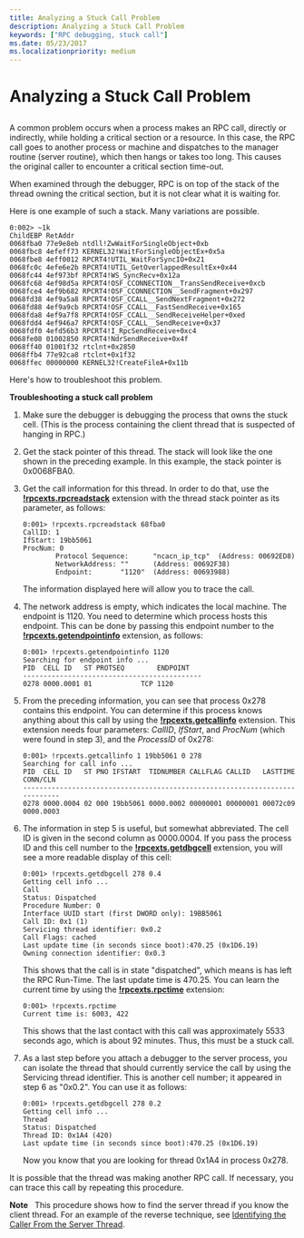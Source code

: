 ```yaml
---
title: Analyzing a Stuck Call Problem
description: Analyzing a Stuck Call Problem
keywords: ["RPC debugging, stuck call"]
ms.date: 05/23/2017
ms.localizationpriority: medium
---
```


# Analyzing a Stuck Call Problem


## <span id="ddk_analyzing_a_stuck_call_problem_dbg"></span><span id="DDK_ANALYZING_A_STUCK_CALL_PROBLEM_DBG"></span>


A common problem occurs when a process makes an RPC call, directly or indirectly, while holding a critical section or a resource. In this case, the RPC call goes to another process or machine and dispatches to the manager routine (server routine), which then hangs or takes too long. This causes the original caller to encounter a critical section time-out.

When examined through the debugger, RPC is on top of the stack of the thread owning the critical section, but it is not clear what it is waiting for.

Here is one example of such a stack. Many variations are possible.

```dbgcmd
0:002> ~1k
ChildEBP RetAddr
0068fba0 77e9e8eb ntdll!ZwWaitForSingleObject+0xb
0068fbc8 4efeff73 KERNEL32!WaitForSingleObjectEx+0x5a
0068fbe8 4eff0012 RPCRT4!UTIL_WaitForSyncIO+0x21
0068fc0c 4efe6e2b RPCRT4!UTIL_GetOverlappedResultEx+0x44
0068fc44 4ef973bf RPCRT4!WS_SyncRecv+0x12a
0068fc68 4ef98d5a RPCRT4!OSF_CCONNECTION__TransSendReceive+0xcb
0068fce4 4ef9b682 RPCRT4!OSF_CCONNECTION__SendFragment+0x297
0068fd38 4ef9a5a8 RPCRT4!OSF_CCALL__SendNextFragment+0x272
0068fd88 4ef9a9cb RPCRT4!OSF_CCALL__FastSendReceive+0x165
0068fda8 4ef9a7f8 RPCRT4!OSF_CCALL__SendReceiveHelper+0xed
0068fdd4 4ef946a7 RPCRT4!OSF_CCALL__SendReceive+0x37
0068fdf0 4efd56b3 RPCRT4!I_RpcSendReceive+0xc4
0068fe08 01002850 RPCRT4!NdrSendReceive+0x4f
0068ff40 01001f32 rtclnt+0x2850
0068ffb4 77e92ca8 rtclnt+0x1f32
0068ffec 00000000 KERNEL32!CreateFileA+0x11b
```

Here's how to troubleshoot this problem.

 **Troubleshooting a stuck call problem**

1.  Make sure the debugger is debugging the process that owns the stuck cell. (This is the process containing the client thread that is suspected of hanging in RPC.)

2.  Get the stack pointer of this thread. The stack will look like the one shown in the preceding example. In this example, the stack pointer is 0x0068FBA0.

3.  Get the call information for this thread. In order to do that, use the [**!rpcexts.rpcreadstack**](-rpcexts-rpcreadstack.md) extension with the thread stack pointer as its parameter, as follows:

    ```dbgcmd
    0:001> !rpcexts.rpcreadstack 68fba0
    CallID: 1
    IfStart: 19bb5061
    ProcNum: 0
            Protocol Sequence:      "ncacn_ip_tcp"  (Address: 00692ED8)
            NetworkAddress: ""      (Address: 00692F38)
            Endpoint:       "1120"  (Address: 00693988)
    ```

    The information displayed here will allow you to trace the call.

4.  The network address is empty, which indicates the local machine. The endpoint is 1120. You need to determine which process hosts this endpoint. This can be done by passing this endpoint number to the [**!rpcexts.getendpointinfo**](-rpcexts-getendpointinfo.md) extension, as follows:

    ```dbgcmd
    0:001> !rpcexts.getendpointinfo 1120
    Searching for endpoint info ...
    PID  CELL ID   ST PROTSEQ        ENDPOINT
    --------------------------------------------
    0278 0000.0001 01            TCP 1120
    ```

5.  From the preceding information, you can see that process 0x278 contains this endpoint. You can determine if this process knows anything about this call by using the [**!rpcexts.getcallinfo**](-rpcexts-getcallinfo.md) extension. This extension needs four parameters: *CallID*, *IfStart*, and *ProcNum* (which were found in step 3), and the *ProcessID* of 0x278:

    ```dbgcmd
    0:001> !rpcexts.getcallinfo 1 19bb5061 0 278
    Searching for call info ...
    PID  CELL ID   ST PNO IFSTART  TIDNUMBER CALLFLAG CALLID   LASTTIME CONN/CLN
    ----------------------------------------------------------------------------
    0278 0000.0004 02 000 19bb5061 0000.0002 00000001 00000001 00072c09 0000.0003
    ```

6.  The information in step 5 is useful, but somewhat abbreviated. The cell ID is given in the second column as 0000.0004. If you pass the process ID and this cell number to the [**!rpcexts.getdbgcell**](-rpcexts-getdbgcell.md) extension, you will see a more readable display of this cell:

    ```dbgcmd
    0:001> !rpcexts.getdbgcell 278 0.4
    Getting cell info ...
    Call
    Status: Dispatched
    Procedure Number: 0
    Interface UUID start (first DWORD only): 19BB5061
    Call ID: 0x1 (1)
    Servicing thread identifier: 0x0.2
    Call Flags: cached
    Last update time (in seconds since boot):470.25 (0x1D6.19)
    Owning connection identifier: 0x0.3
    ```

    This shows that the call is in state "dispatched", which means is has left the RPC Run-Time. The last update time is 470.25. You can learn the current time by using the [**!rpcexts.rpctime**](-rpcexts-rpctime.md) extension:

    ```dbgcmd
    0:001> !rpcexts.rpctime
    Current time is: 6003, 422
    ```

    This shows that the last contact with this call was approximately 5533 seconds ago, which is about 92 minutes. Thus, this must be a stuck call.

7.  As a last step before you attach a debugger to the server process, you can isolate the thread that should currently service the call by using the Servicing thread identifier. This is another cell number; it appeared in step 6 as "0x0.2". You can use it as follows:

    ```dbgcmd
    0:001> !rpcexts.getdbgcell 278 0.2
    Getting cell info ...
    Thread
    Status: Dispatched
    Thread ID: 0x1A4 (420)
    Last update time (in seconds since boot):470.25 (0x1D6.19)
    ```

    Now you know that you are looking for thread 0x1A4 in process 0x278.

It is possible that the thread was making another RPC call. If necessary, you can trace this call by repeating this procedure.

**Note**   This procedure shows how to find the server thread if you know the client thread. For an example of the reverse technique, see [Identifying the Caller From the Server Thread](identifying-the-caller-from-the-server-thread.md).

 

 

 





